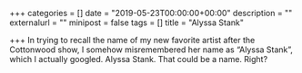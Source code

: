 +++
categories = []
date = "2019-05-23T00:00:00+00:00"
description = ""
externalurl = ""
minipost = false
tags = []
title = "Alyssa Stank"

+++
In trying to recall the name of my new favorite artist after the Cottonwood show, I somehow misremembered her name as “Alyssa Stank”, which I actually googled. Alyssa Stank. That could be a name. Right?